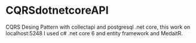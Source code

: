 # CQRSdotnetcoreAPI
CQRS Desing Pattern with collectapi and postgresql .net core,   this work on localhost:5248    I used c# .net core 6 and entity framework and MedaitR.
